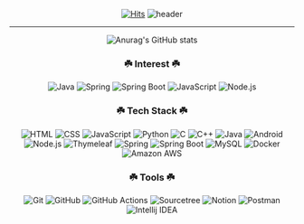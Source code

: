 <div align="center">
  
[![Hits](https://hits.seeyoufarm.com/api/count/incr/badge.svg?url=https%3A%2F%2Fgithub.com%2FCokeLee777&count_bg=%23EDDC07&title_bg=%23555555&icon=github.svg&icon_color=%23E7E7E7&title=hits&edge_flat=false)](https://github.com/CokeLee777)
![header](https://capsule-render.vercel.app/api?type=waving&color=auto&height=300&section=header&text=Hi%20there&fontSize=90&fontColor=f5f5f5&animation=twinkling)

<hr>

![Anurag's GitHub stats](https://github-readme-stats.vercel.app/api?username=CokeLee777&show_icons=true)
  
</div>

<h3 align="center">☘️ Interest ☘️</h3>
<p align="center">
  <img alt="Java" src ="https://img.shields.io/badge/Java-007396?style=flat-square&logo=Java&logoColor=white">
  <img alt="Spring" src="https://img.shields.io/badge/Spring-6DB33F?style=flat-square&logo=Spring&logoColor=white">
  <img alt="Spring Boot" src ="https://img.shields.io/badge/Spring Boot-6DB33F?style=flat-square&logo=Spring Boot&logoColor=white">
  <img alt="JavaScript" src ="https://img.shields.io/badge/JavaScript-F7DF1E?style=flat-square&logo=JavaScript&logoColor=white">
  <img alt="Node.js" src ="https://img.shields.io/badge/Node.js-339933?style=flat-square&logo=Node.js&logoColor=white">
</p>

<h3 align="center">☘️ Tech Stack ☘️</h3>
<p align="center">
  <img alt="HTML" src ="https://img.shields.io/badge/HTML5-E34F26?style=flat-square&logo=HTML5&logoColor=white">
  <img alt="CSS" src ="https://img.shields.io/badge/CSS3-1572B6?style=flat-square&logo=CSS3&logoColor=white">
  <img alt="JavaScript" src ="https://img.shields.io/badge/JavaScript-F7DF1E?style=flat-square&logo=JavaScript&logoColor=white">
  <img alt="Python" src ="https://img.shields.io/badge/Python-3776AB?style=flat-square&logo=Python&logoColor=white">
  <img alt="C" src ="https://img.shields.io/badge/C-A8B9CC?style=flat-square&logo=C&logoColor=white">
  <img alt="C++" src ="https://img.shields.io/badge/C++-00599C?style=flat-square&logo=C%2B%2B&logoColor=white">
  <img alt="Java" src ="https://img.shields.io/badge/Java-007396?style=flat-square&logo=Java&logoColor=white">
  
  <img alt="Android" src ="https://img.shields.io/badge/Android-3DDC84?style=flat-square&logo=Android&logoColor=white">
  <img alt="Node.js" src ="https://img.shields.io/badge/Node.js-339933?style=flat-square&logo=Node.js&logoColor=white">
  
  <img alt="Thymeleaf" src ="https://img.shields.io/badge/Thymeleaf-005F0F?style=flat-square&logo=Thymeleaf&logoColor=white">
  <img alt="Spring" src ="https://img.shields.io/badge/Spring-6DB33F?style=flat-square&logo=Spring&logoColor=white">
  <img alt="Spring Boot" src ="https://img.shields.io/badge/Spring Boot-6DB33F?style=flat-square&logo=Spring Boot&logoColor=white">
  <img alt="MySQL" src ="https://img.shields.io/badge/MySQL-4479A1?style=flat-square&logo=MySQL&logoColor=white">
  <img alt="Docker" src ="https://img.shields.io/badge/Docker-2496ED?style=flat-square&logo=Docker&logoColor=white">
  <img alt="Amazon AWS" src ="https://img.shields.io/badge/Amazon AWS-232F3E?style=flat-square&logo=Amazon AWS&logoColor=white">
</p>

<h3 align="center">☘️ Tools ☘️</h3>
<p align="center">
  <img alt="Git" src ="https://img.shields.io/badge/Git-F05032?style=flat-square&logo=Git&logoColor=white">
  <img alt="GitHub" src ="https://img.shields.io/badge/GitHub-181717?style=flat-square&logo=GitHub&logoColor=white">
  <img alt="GitHub Actions" src ="https://img.shields.io/badge/GitHub Actions-2088FF?style=flat-square&logo=GitHub Actions&logoColor=white">
  <img alt="Sourcetree" src ="https://img.shields.io/badge/Sourcetree-0052CC?style=flat-square&logo=Sourcetree&logoColor=white">
  <img alt="Notion" src ="https://img.shields.io/badge/Notion-000000?style=flat-square&logo=Notion&logoColor=white">
  <img alt="Postman" src ="https://img.shields.io/badge/Postman-FF6C37?style=flat-square&logo=Postman&logoColor=white">
  <img alt="Intellij IDEA" src ="https://img.shields.io/badge/Intellij IDEA-000000?style=flat-square&logo=Intellij IDEA&logoColor=white">
</p>

